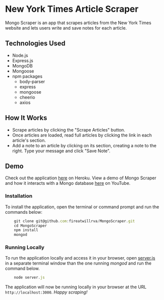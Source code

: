 # New York Times Article Scraper
Mongo Scraper is an app that scrapes articles from the New York Times website and lets users write and save notes for each article.

## Technologies Used
- Node.js
- Express.js
- MongoDB
- Mongoose
- npm packages
    - body-parser
    - express
    - mongoose
    - cheerio
    - axios

## How It Works
- Scrape articles by clicking the "Scrape Articles" button.
- Once articles are loaded, read full articles by clicking the link in each article's section.
- Add a note to an article by clicking on its section, creating a note to the right. Type your message and click "Save Note".

## Demo

Check out the application [here](https://newyorktimes-mongo-scraper.herokuapp.com/) on Heroku.
View a demo of Mongo Scraper and how it interacts with a Mongo database [here](https://youtu.be/jfDoEd_eDNQ) on YouTube.

### Installation

To install the application, open the terminal or command prompt and run the commands below:

``` Javascript
	git clone git@github.com:fireatwillrva/MongoScraper.git
	cd MongoScraper
    npm install
    mongod
```
	
### Running Locally

To run the application locally and access it in your browser, open [server.js](./server.js) in a separate terminal window than the one running *mongod* and run the command below.

``` Javascript
	node server.js
```
	
The application will now be running locally in your browser at the URL `http://localhost:3000`. *Happy scraping!*
